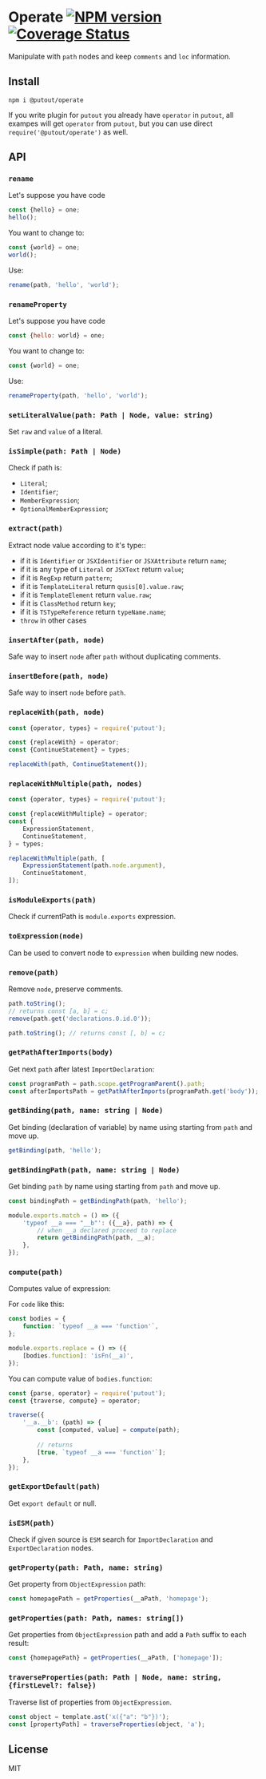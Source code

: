 # Operate [![NPM version][NPMIMGURL]][NPMURL] [![Coverage Status][CoverageIMGURL]][CoverageURL]

[NPMURL]: https://npmjs.org/package/putout "npm"
[NPMIMGURL]: https://img.shields.io/npm/v/@putout/operate.svg?style=flat&longCache=true
[CoverageURL]: https://coveralls.io/github/coderaiser/putout?branch=master
[CoverageIMGURL]: https://coveralls.io/repos/coderaiser/putout/badge.svg?branch=master&service=github

Manipulate with `path` nodes and keep `comments` and `loc` information.

## Install

```
npm i @putout/operate
```

If you write plugin for `putout` you already have `operator` in `putout`, all exampes will get `operator` from `putout`, but you can use direct `require('@putout/operate')` as well.

## API

### `rename`

Let's suppose you have code

```js
const {hello} = one;
hello();
```

You want to change to:

```js
const {world} = one;
world();
```

Use:

```js
rename(path, 'hello', 'world');
```

### `renameProperty`

Let's suppose you have code

```js
const {hello: world} = one;
```

You want to change to:

```js
const {world} = one;
```

Use:

```js
renameProperty(path, 'hello', 'world');
```

### `setLiteralValue(path: Path | Node, value: string)`

Set `raw` and `value` of a literal.

### `isSimple(path: Path | Node)`

Check if path is:

- `Literal`;
- `Identifier`;
- `MemberExpression`;
- `OptionalMemberExpression`;

### `extract(path)`

Extract node value according to it's type::

- if it is `Identifier` or `JSXIdentifier` or `JSXAttribute` return `name`;
- if it is any type of `Literal` or `JSXText` return `value`;
- if it is `RegExp` return `pattern`;
- if it is `TemplateLiteral` return `qusis[0].value.raw`;
- if it is `TemplateElement` return `value.raw`;
- if it is `ClassMethod` return `key`;
- if it is `TSTypeReference` return `typeName.name`;
- `throw` in other cases

### `insertAfter(path, node)`

Safe way to insert `node` after `path` without duplicating comments.

### `insertBefore(path, node)`

Safe way to insert `node` before `path`.

### `replaceWith(path, node)`

```js
const {operator, types} = require('putout');

const {replaceWith} = operator;
const {ContinueStatement} = types;

replaceWith(path, ContinueStatement());
```

### `replaceWithMultiple(path, nodes)`

```js
const {operator, types} = require('putout');

const {replaceWithMultiple} = operator;
const {
    ExpressionStatement,
    ContinueStatement,
} = types;

replaceWithMultiple(path, [
    ExpressionStatement(path.node.argument),
    ContinueStatement,
]);
```

### `isModuleExports(path)`

Check if currentPath is `module.exports` expression.

### `toExpression(node)`

Can be used to convert node to `expression` when building new nodes.

### `remove(path)`

Remove `node`, preserve comments.

```js
path.toString();
// returns const [a, b] = c;
remove(path.get('declarations.0.id.0'));

path.toString(); // returns const [, b] = c;
```

### `getPathAfterImports(body)`

Get next `path` after latest `ImportDeclaration`:

```js
const programPath = path.scope.getProgramParent().path;
const afterImportsPath = getPathAfterImports(programPath.get('body'));
```

### `getBinding(path, name: string | Node)`

Get binding (declaration of variable) by name using starting from `path` and move up.

```js
getBinding(path, 'hello');
```

### `getBindingPath(path, name: string | Node)`

Get binding `path` by name using starting from `path` and move up.

```js
const bindingPath = getBindingPath(path, 'hello');

module.exports.match = () => ({
    'typeof __a === "__b"': ({__a}, path) => {
        // when __a declared proceed to replace
        return getBindingPath(path, __a);
    },
});
```

### `compute(path)`

Computes value of expression:

For `code` like this:

```js
const bodies = {
    function: `typeof __a === 'function'`,
};

module.exports.replace = () => ({
    [bodies.function]: 'isFn(__a)',
});
```

You can compute value of `bodies.function`:

```js
const {parse, operator} = require('putout');
const {traverse, compute} = operator;

traverse({
    '__a.__b': (path) => {
        const [computed, value] = compute(path);
        
        // returns
        [true, `typeof __a === 'function'`];
    },
});
```

### `getExportDefault(path)`

Get `export default` or null.

### `isESM(path)`

Check if given source is `ESM` search for `ImportDeclaration` and `ExportDeclaration` nodes.

### `getProperty(path: Path, name: string)`

Get property from `ObjectExpression` path:

```js
const homepagePath = getProperties(__aPath, 'homepage');
```

### `getProperties(path: Path, names: string[])`

Get properties from `ObjectExpression` path and add a `Path` suffix to each result:

```js
const {homepagePath} = getProperties(__aPath, ['homepage']);
```

### `traverseProperties(path: Path | Node, name: string, {firstLevel?: false})`

Traverse list of properties from `ObjectExpression`.

```js
const object = template.ast('x({"a": "b"})');
const [propertyPath] = traverseProperties(object, 'a');
```

## License

MIT
